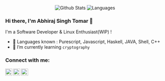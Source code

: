 <!-- List Of Websites-->
[reddit]: https://www.reddit.com/user/itsabhiraj01
[github]: https://www.github.com/itsabhiraj01
[gmail]: mailto:abhirajsinghtomar@gmail.com

<p align="center">
    <img alt="Github Stats" src="https://github-readme-stats.vercel.app/api?username=itsabhiraj01&show_icons=true&include_all_commits=true&hide_border=true" />
    <img alt="Languages" src="https://github-readme-stats.anuraghazra1.vercel.app/api/top-langs/?username=adi1090x&hide=ruby,perl&hide_border=true" /> 
</p>

### Hi there, I'm Abhiraj Singh Tomar 👋

I'm a Software Developer & Linux Enthusiast(WIP) !
- 🔭 Languages known : Purescript, Javascript, Haskell, JAVA, Shell, C++
- 🌱 I’m currently learning `cryptography`


### Connect with me:

[<img align="left" alt="itsabhiraj01 | Reddit" width="22px" src="https://image.flaticon.com/icons/svg/2111/2111589.svg" />][reddit]
[<img align="left" alt="itsabhiraj01 | Github" width="22px" src="https://image.flaticon.com/icons/svg/733/733553.svg" />][github]
[<img align="left" alt="itsabhiraj01 | Email" width="22px" src="https://image.flaticon.com/icons/svg/732/732200.svg" />][gmail]

<br />